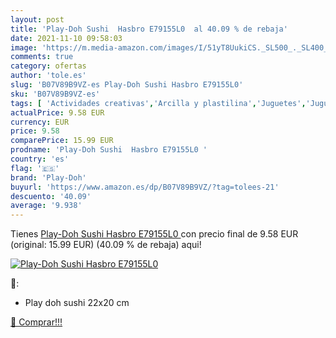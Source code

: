 ```yaml
---
layout: post
title: 'Play-Doh Sushi  Hasbro E79155L0  al 40.09 % de rebaja'
date: 2021-11-10 09:58:03
image: 'https://m.media-amazon.com/images/I/51yT8UukiCS._SL500_._SL400_.jpg'
comments: true
category: ofertas
author: 'tole.es'
slug: 'B07V89B9VZ-es Play-Doh Sushi Hasbro E79155L0'
sku: 'B07V89B9VZ-es'
tags: [ 'Actividades creativas','Arcilla y plastilina','Juguetes','Juguetes y juegos','hasbro','play-doh', ]
actualPrice: 9.58 EUR
currency: EUR
price: 9.58
comparePrice: 15.99 EUR
prodname: 'Play-Doh Sushi  Hasbro E79155L0 '
country: 'es'
flag: '🇪🇸'
brand: 'Play-Doh'
buyurl: 'https://www.amazon.es/dp/B07V89B9VZ/?tag=tolees-21'
descuento: '40.09'
average: '9.938'
---
```


Tienes [Play-Doh Sushi  Hasbro E79155L0 ](https://www.amazon.es/dp/B07V89B9VZ/?tag=tolees-21) con precio final de  9.58 EUR (original: 15.99 EUR) (40.09 %  de rebaja) aqui!

[![Play-Doh Sushi  Hasbro E79155L0 ](https://m.media-amazon.com/images/I/51yT8UukiCS._SL500_._SL400_.jpg)](https://www.amazon.es/dp/B07V89B9VZ/?tag=tolees-21)

🔎:

- Play doh sushi 22x20 cm

[🛒 Comprar!!!](https://www.amazon.es/dp/B07V89B9VZ/?tag=tolees-21)
